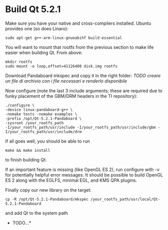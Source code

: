 Build Qt 5.2.1
==============

Make sure you have your native and cross-compilers installed. Ubuntu provides one (so does Linaro):
```
sudo apt-get g++-arm-linux-gnueabihf build-essential
```
You will want to mount that rootfs from the previous section to make life easier when building Qt. From above:
```
mkdir rootfs
sudo mount -o loop,offset=41126400 disk.img rootfs
```

Download Pandaboard mkspec and copy it in the right folder:
*TODO creare un file di archivio con i file necessari e renderlo disponibile*

Now configure (note the last 3 include arguments; these are required due to funky placement of the GBM/DRM headers in 
the TI repository):
```
./configure \
-device linux-pandaboard-g++ \
-nomake tests -nomake examples \
-prefix /opt/Qt-5.2.1-Pandaboard \
-sysroot /your_rootfs_path
-I/your_rootfs_path/usr/include -I/your_rootfs_path/usr/include/gbm -I/your_rootfs_path/usr/include/drm
```
If all goes well, you should be able to run
```
make && make install
```
to finish building Qt. 

If an important feature is missing (like OpenGL ES 2), run configure with -v for potentially helpful error messages. 
It should be possible to build OpenGL ES 2 along with the EGLFS, minimal EGL, and KMS QPA plugins.

Finally copy our new library on the target:
```
cp -R /opt/Qt-5.2.1-Pandaboard/mkspec /your_rootfs_path/usr/local/Qt-5.2.1-Pandaboard
```
and add Qt to the system path
* TODO...*
